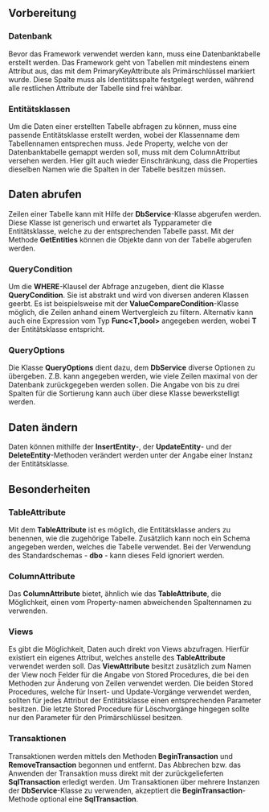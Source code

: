## Vorbereitung

### Datenbank

Bevor das Framework verwendet werden kann, muss eine Datenbanktabelle erstellt werden.
Das Framework geht von Tabellen mit mindestens einem Attribut aus, das mit dem PrimaryKeyAttribute als Primärschlüssel markiert wurde.
Diese Spalte muss als Identitätsspalte festgelegt werden, während alle restlichen Attribute der Tabelle sind frei wählbar.

### Entitätsklassen

Um die Daten einer erstellten Tabelle abfragen zu können, muss eine passende Entitätsklasse erstellt werden, wobei der Klassenname dem Tabellennamen entsprechen muss.
Jede Property, welche von der Datenbanktabelle gemappt werden soll, muss mit dem ColumnAttribut versehen werden.
Hier gilt auch wieder Einschränkung, dass die Properties dieselben Namen wie die Spalten in der Tabelle besitzen müssen.

## Daten abrufen

Zeilen einer Tabelle kann mit Hilfe der **DbService**-Klasse abgerufen werden.
Diese Klasse ist generisch und erwartet als Typparameter die Entitätsklasse, welche zu der entsprechenden Tabelle passt.
Mit der Methode **GetEntities** können die Objekte dann von der Tabelle abgerufen werden.

### QueryCondition

Um die **WHERE**-Klausel der Abfrage anzugeben, dient die Klasse **QueryCondition**.
Sie ist abstrakt und wird von diversen anderen Klassen geerbt.
Es ist beispielsweise mit der **ValueCompareCondition**-Klasse möglich, die Zeilen anhand einem Wertvergleich zu filtern.
Alternativ kann auch eine Expression vom Typ **Func<T,bool>** angegeben werden, wobei **T** der Entitätsklasse entspricht.

### QueryOptions

Die Klasse **QueryOptions** dient dazu, dem **DbService** diverse Optionen zu übergeben.
Z.B. kann angegeben werden, wie viele Zeilen maximal von der Datenbank zurückgegeben werden sollen.
Die Angabe von bis zu drei Spalten für die Sortierung kann auch über diese Klasse bewerkstelligt werden.

## Daten ändern

Daten können mithilfe der **InsertEntity**-, der **UpdateEntity**- und der **DeleteEntity**-Methoden verändert werden unter der Angabe einer Instanz der Entitätsklasse.

## Besonderheiten

### TableAttribute

Mit dem **TableAttribute** ist es möglich, die Entitätsklasse anders zu benennen, wie die zugehörige Tabelle.
Zusätzlich kann noch ein Schema angegeben werden, welches die Tabelle verwendet.
Bei der Verwendung des Standardschemas - **dbo** - kann dieses Feld ignoriert werden.

### ColumnAttribute

Das **ColumnAttribute** bietet, ähnlich wie das **TableAttribute**, die Möglichkeit, einen vom Property-namen abweichenden Spaltennamen zu verwenden.

### Views

Es gibt die Möglichkeit, Daten auch direkt von Views abzufragen.
Hierfür existiert ein eigenes Attribut, welches anstelle des **TableAttribute** verwendet werden soll.
Das **ViewAttribute** besitzt zusätzlich zum Namen der View noch Felder für die Angabe von Stored Procedures, die bei den Methoden zur Änderung von Zeilen verwendet werden.
Die beiden Stored Procedures, welche für Insert- und Update-Vorgänge verwendet werden, sollten für jedes Attribut der Entitätsklasse einen entsprechenden Parameter besitzen.
Die letzte Stored Procedure für Löschvorgänge hingegen sollte nur den Parameter für den Primärschlüssel besitzen.

### Transaktionen

Transaktionen werden mittels den Methoden **BeginTransaction** und **RemoveTransaction** begonnen und entfernt. Das Abbrechen bzw. das Anwenden der Transaktion muss direkt mit der zurückgelieferten **SqlTransaction** erledigt werden. Um Transaktionen über mehrere Instanzen der **DbService**-Klasse zu verwenden, akzeptiert die **BeginTransaction**-Methode optional eine **SqlTransaction**.
